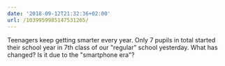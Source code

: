 ```yaml
---
date: '2018-09-12T21:32:36+02:00'
url: /1039959985147531265/
---
```

Teenagers keep getting smarter every year. Only 7 pupils in total started their school year in 7th class of our "regular" school yesterday. What has changed? Is it due to the "smartphone era"?
